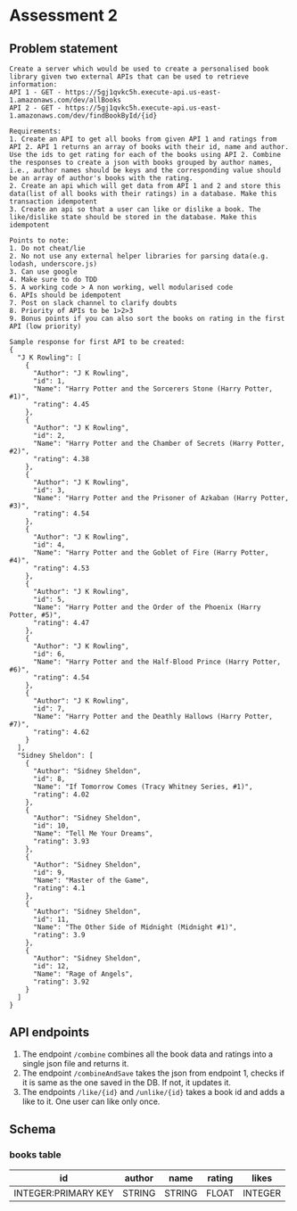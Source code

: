# Assessment 2

## Problem statement

```
Create a server which would be used to create a personalised book library given two external APIs that can be used to retrieve information:
API 1 - GET - https://5gj1qvkc5h.execute-api.us-east-1.amazonaws.com/dev/allBooks
API 2 - GET - https://5gj1qvkc5h.execute-api.us-east-1.amazonaws.com/dev/findBookById/{id}

Requirements:
1. Create an API to get all books from given API 1 and ratings from API 2. API 1 returns an array of books with their id, name and author. Use the ids to get rating for each of the books using API 2. Combine the responses to create a json with books grouped by author names, i.e., author names should be keys and the corresponding value should be an array of author's books with the rating. 
2. Create an api which will get data from API 1 and 2 and store this data(list of all books with their ratings) in a database. Make this transaction idempotent
3. Create an api so that a user can like or dislike a book. The like/dislike state should be stored in the database. Make this idempotent

Points to note:
1. Do not cheat/lie
2. No not use any external helper libraries for parsing data(e.g. lodash, underscore.js)
3. Can use google
4. Make sure to do TDD
5. A working code > A non working, well modularised code
6. APIs should be idempotent
7. Post on slack channel to clarify doubts
8. Priority of APIs to be 1>2>3
9. Bonus points if you can also sort the books on rating in the first API (low priority)

Sample response for first API to be created:
{
  "J K Rowling": [
    {
      "Author": "J K Rowling",
      "id": 1,
      "Name": "Harry Potter and the Sorcerers Stone (Harry Potter, #1)",
      "rating": 4.45
    },
    {
      "Author": "J K Rowling",
      "id": 2,
      "Name": "Harry Potter and the Chamber of Secrets (Harry Potter, #2)",
      "rating": 4.38
    },
    {
      "Author": "J K Rowling",
      "id": 3,
      "Name": "Harry Potter and the Prisoner of Azkaban (Harry Potter, #3)",
      "rating": 4.54
    },
    {
      "Author": "J K Rowling",
      "id": 4,
      "Name": "Harry Potter and the Goblet of Fire (Harry Potter, #4)",
      "rating": 4.53
    },
    {
      "Author": "J K Rowling",
      "id": 5,
      "Name": "Harry Potter and the Order of the Phoenix (Harry Potter, #5)",
      "rating": 4.47
    },
    {
      "Author": "J K Rowling",
      "id": 6,
      "Name": "Harry Potter and the Half-Blood Prince (Harry Potter, #6)",
      "rating": 4.54
    },
    {
      "Author": "J K Rowling",
      "id": 7,
      "Name": "Harry Potter and the Deathly Hallows (Harry Potter, #7)",
      "rating": 4.62
    }
  ],
  "Sidney Sheldon": [
    {
      "Author": "Sidney Sheldon",
      "id": 8,
      "Name": "If Tomorrow Comes (Tracy Whitney Series, #1)",
      "rating": 4.02
    },
    {
      "Author": "Sidney Sheldon",
      "id": 10,
      "Name": "Tell Me Your Dreams",
      "rating": 3.93
    },
    {
      "Author": "Sidney Sheldon",
      "id": 9,
      "Name": "Master of the Game",
      "rating": 4.1
    },
    {
      "Author": "Sidney Sheldon",
      "id": 11,
      "Name": "The Other Side of Midnight (Midnight #1)",
      "rating": 3.9
    },
    {
      "Author": "Sidney Sheldon",
      "id": 12,
      "Name": "Rage of Angels",
      "rating": 3.92
    }
  ]
}
```

## API endpoints

1. The endpoint `/combine` combines all the book data and ratings into a single json file and returns it.
2. The endpoint `/combineAndSave` takes the json from endpoint 1, checks if it is same as the one saved in the DB. If not, it updates it.
3. The endpoints `/like/{id}` and `/unlike/{id}` takes a book id and adds a like to it. One user can like only once. 

## Schema

### books table

| id | author | name | rating | likes |
|----|--------|-----|----------|-------|
| INTEGER:PRIMARY KEY | STRING | STRING | FLOAT | INTEGER |